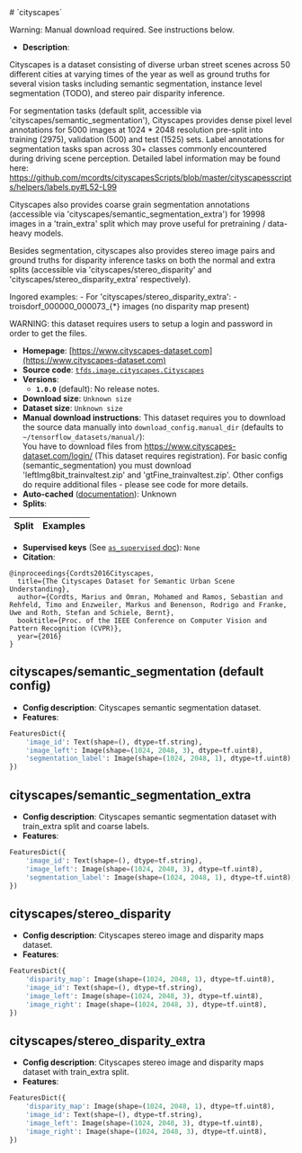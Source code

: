 <div itemscope itemtype="http://schema.org/Dataset">
  <div itemscope itemprop="includedInDataCatalog" itemtype="http://schema.org/DataCatalog">
    <meta itemprop="name" content="TensorFlow Datasets" />
  </div>
  <meta itemprop="name" content="cityscapes" />
  <meta itemprop="description" content="Cityscapes is a dataset consisting of diverse urban street scenes across 50 different cities&#10;at varying times of the year as well as ground truths for several vision tasks including&#10;semantic segmentation, instance level segmentation (TODO), and stereo pair disparity inference.&#10;&#10;&#10;For segmentation tasks (default split, accessible via &#x27;cityscapes/semantic_segmentation&#x27;), Cityscapes provides&#10;dense pixel level annotations for 5000 images at 1024 * 2048 resolution pre-split into training (2975),&#10;validation (500) and test (1525) sets. Label annotations for segmentation tasks span across 30+ classes&#10;commonly encountered during driving scene perception. Detailed label information may be found here:&#10;https://github.com/mcordts/cityscapesScripts/blob/master/cityscapesscripts/helpers/labels.py#L52-L99&#10;&#10;Cityscapes also provides coarse grain segmentation annotations (accessible via &#x27;cityscapes/semantic_segmentation_extra&#x27;)&#10;for 19998 images in a &#x27;train_extra&#x27; split which may prove useful for pretraining / data-heavy models.&#10;&#10;&#10;Besides segmentation, cityscapes also provides stereo image pairs and ground truths for disparity inference&#10;tasks on both the normal and extra splits (accessible via &#x27;cityscapes/stereo_disparity&#x27; and&#10;&#x27;cityscapes/stereo_disparity_extra&#x27; respectively).&#10;&#10;Ingored examples:&#10;- For &#x27;cityscapes/stereo_disparity_extra&#x27;:&#10;  - troisdorf_000000_000073_{*} images (no disparity map present)&#10;&#10;WARNING: this dataset requires users to setup a login and password in order to get the files.&#10;&#10;To use this dataset:&#10;&#10;```python&#10;import tensorflow_datasets as tfds&#10;&#10;ds = tfds.load(&#x27;cityscapes&#x27;, split=&#x27;train&#x27;)&#10;for ex in ds.take(4):&#10;  print(ex)&#10;```&#10;&#10;See [the guide](https://www.tensorflow.org/datasets/overview) for more&#10;informations on [tensorflow_datasets](https://www.tensorflow.org/datasets).&#10;&#10;" />
  <meta itemprop="url" content="https://www.tensorflow.org/datasets/catalog/cityscapes" />
  <meta itemprop="sameAs" content="https://www.cityscapes-dataset.com" />
  <meta itemprop="citation" content="@inproceedings{Cordts2016Cityscapes,&#10;  title={The Cityscapes Dataset for Semantic Urban Scene Understanding},&#10;  author={Cordts, Marius and Omran, Mohamed and Ramos, Sebastian and Rehfeld, Timo and Enzweiler, Markus and Benenson, Rodrigo and Franke, Uwe and Roth, Stefan and Schiele, Bernt},&#10;  booktitle={Proc. of the IEEE Conference on Computer Vision and Pattern Recognition (CVPR)},&#10;  year={2016}&#10;}" />
</div>
# `cityscapes`

Warning: Manual download required. See instructions below.

*   **Description**:

Cityscapes is a dataset consisting of diverse urban street scenes across 50
different cities at varying times of the year as well as ground truths for
several vision tasks including semantic segmentation, instance level
segmentation (TODO), and stereo pair disparity inference.

For segmentation tasks (default split, accessible via
'cityscapes/semantic_segmentation'), Cityscapes provides dense pixel level
annotations for 5000 images at 1024 * 2048 resolution pre-split into training
(2975), validation (500) and test (1525) sets. Label annotations for
segmentation tasks span across 30+ classes commonly encountered during driving
scene perception. Detailed label information may be found here:
https://github.com/mcordts/cityscapesScripts/blob/master/cityscapesscripts/helpers/labels.py#L52-L99

Cityscapes also provides coarse grain segmentation annotations (accessible via
'cityscapes/semantic_segmentation_extra') for 19998 images in a 'train_extra'
split which may prove useful for pretraining / data-heavy models.

Besides segmentation, cityscapes also provides stereo image pairs and ground
truths for disparity inference tasks on both the normal and extra splits
(accessible via 'cityscapes/stereo_disparity' and
'cityscapes/stereo_disparity_extra' respectively).

Ingored examples: - For 'cityscapes/stereo_disparity_extra': -
troisdorf_000000_000073_{*} images (no disparity map present)

WARNING: this dataset requires users to setup a login and password in order to
get the files.

*   **Homepage**:
    [https://www.cityscapes-dataset.com](https://www.cityscapes-dataset.com)
*   **Source code**:
    [`tfds.image.cityscapes.Cityscapes`](https://github.com/tensorflow/datasets/tree/master/tensorflow_datasets/image/cityscapes.py)
*   **Versions**:
    *   **`1.0.0`** (default): No release notes.
*   **Download size**: `Unknown size`
*   **Dataset size**: `Unknown size`
*   **Manual download instructions**: This dataset requires you to download the
    source data manually into `download_config.manual_dir`
    (defaults to `~/tensorflow_datasets/manual/`):<br/>
    You have to download files from https://www.cityscapes-dataset.com/login/
    (This dataset requires registration).
    For basic config (semantic_segmentation) you must download
    'leftImg8bit_trainvaltest.zip' and 'gtFine_trainvaltest.zip'.
    Other configs do require additional files - please see code for more details.
*   **Auto-cached**
    ([documentation](https://www.tensorflow.org/datasets/performances#auto-caching)):
    Unknown
*   **Splits**:

Split | Examples
:---- | -------:

*   **Supervised keys** (See
    [`as_supervised` doc](https://www.tensorflow.org/datasets/api_docs/python/tfds/load#args)):
    `None`
*   **Citation**:

```
@inproceedings{Cordts2016Cityscapes,
  title={The Cityscapes Dataset for Semantic Urban Scene Understanding},
  author={Cordts, Marius and Omran, Mohamed and Ramos, Sebastian and Rehfeld, Timo and Enzweiler, Markus and Benenson, Rodrigo and Franke, Uwe and Roth, Stefan and Schiele, Bernt},
  booktitle={Proc. of the IEEE Conference on Computer Vision and Pattern Recognition (CVPR)},
  year={2016}
}
```

## cityscapes/semantic_segmentation (default config)

*   **Config description**: Cityscapes semantic segmentation dataset.
*   **Features**:

```python
FeaturesDict({
    'image_id': Text(shape=(), dtype=tf.string),
    'image_left': Image(shape=(1024, 2048, 3), dtype=tf.uint8),
    'segmentation_label': Image(shape=(1024, 2048, 1), dtype=tf.uint8),
})
```

## cityscapes/semantic_segmentation_extra

*   **Config description**: Cityscapes semantic segmentation dataset with
    train_extra split and coarse labels.
*   **Features**:

```python
FeaturesDict({
    'image_id': Text(shape=(), dtype=tf.string),
    'image_left': Image(shape=(1024, 2048, 3), dtype=tf.uint8),
    'segmentation_label': Image(shape=(1024, 2048, 1), dtype=tf.uint8),
})
```

## cityscapes/stereo_disparity

*   **Config description**: Cityscapes stereo image and disparity maps dataset.
*   **Features**:

```python
FeaturesDict({
    'disparity_map': Image(shape=(1024, 2048, 1), dtype=tf.uint8),
    'image_id': Text(shape=(), dtype=tf.string),
    'image_left': Image(shape=(1024, 2048, 3), dtype=tf.uint8),
    'image_right': Image(shape=(1024, 2048, 3), dtype=tf.uint8),
})
```

## cityscapes/stereo_disparity_extra

*   **Config description**: Cityscapes stereo image and disparity maps dataset
    with train_extra split.
*   **Features**:

```python
FeaturesDict({
    'disparity_map': Image(shape=(1024, 2048, 1), dtype=tf.uint8),
    'image_id': Text(shape=(), dtype=tf.string),
    'image_left': Image(shape=(1024, 2048, 3), dtype=tf.uint8),
    'image_right': Image(shape=(1024, 2048, 3), dtype=tf.uint8),
})
```
